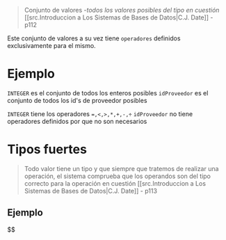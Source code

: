 > Conjunto de valores -*todos los valores posibles del tipo en cuestión*
>  [[src.Introduccion a Los Sistemas de Bases de Datos|C.J. Date]] - p112

Este conjunto de valores a su vez tiene `operadores` definidos exclusivamente para el mismo.
# Ejemplo
`INTEGER` es el conjunto de todos los enteros posibles
`idProveedor` es el conjunto de todos los id's de proveedor posibles

`INTEGER` tiene los operadores `=,<,>,*,+,-,÷`
`idProveedor` no tiene operadores definidos por que no son necesarios

# Tipos fuertes
>Todo valor tiene un tipo y que siempre que tratemos de realizar una operación, el sistema comprueba que los operandos son del tipo correcto para la operación en cuestión
>[[src.Introduccion a Los Sistemas de Bases de Datos|C.J. Date]] - p113

## Ejemplo
$$